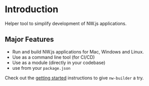 # Introduction

Helper tool to simplify development of NW.js applications.

## Major Features

- Run and build NW.js applications for Mac, Windows and Linux.
- Use as a command line tool (for CI/CD)
- Use as a module (directly in your codebase)
- use from your `package.json`

Check out the [getting started](./getting-started) instructions to give `nw-builder` a try.
